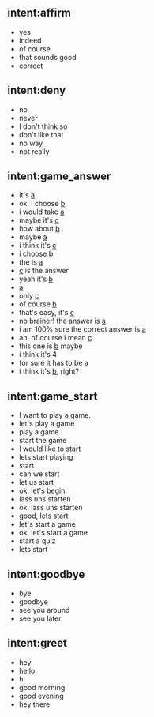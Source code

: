 ## intent:affirm
- yes
- indeed
- of course
- that sounds good
- correct

## intent:deny
- no
- never
- I don't think so
- don't like that
- no way
- not really

## intent:game_answer
- it's [a](answer_option)
- ok, i choose [b](answer_option)
- i would take [a](answer_option)
- maybe it's [c](answer_option)
- how about [b](answer_option)
- maybe [a](answer_option)
- i think it's [c](answer_option)
- i choose [b](answer_option)
- the  is [a](answer_option)
- [c](answer_option)  is the answer
- yeah it's [b](answer_option)
- [a](answer_option)
- only [c](answer_option)
- of course [b](answer_option)
- that's easy, it's [c](answer_option)
- no brainer! the answer is [a](answer_option)
- i am 100% sure the correct answer is [a](answer_option)
- ah, of course i mean [c](answer_option)
- this one is [b](answer_option) maybe
- i think it's 4
- for sure it has to be [a](answer_option)
- i think it's [b](answer_option), right?

## intent:game_start
- I want to play a game.
- let's play a game
- play a game
- start the game
- I would like to start
- lets start playing
- start
- can we start
- let us start
- ok, let's begin
- lass uns starten
- ok, lass uns starten
- good, lets start
- let's start a game
- ok, let's start a game
- start a quiz
- lets start

## intent:goodbye
- bye
- goodbye
- see you around
- see you later

## intent:greet
- hey
- hello
- hi
- good morning
- good evening
- hey there
